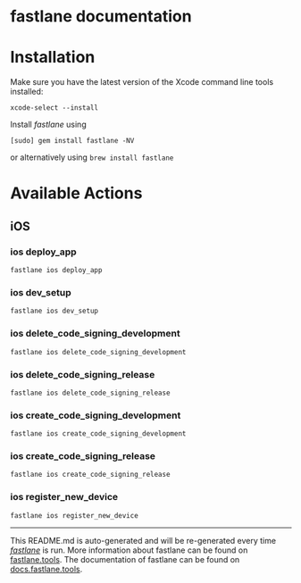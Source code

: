 fastlane documentation
================
# Installation

Make sure you have the latest version of the Xcode command line tools installed:

```
xcode-select --install
```

Install _fastlane_ using
```
[sudo] gem install fastlane -NV
```
or alternatively using `brew install fastlane`

# Available Actions
## iOS
### ios deploy_app
```
fastlane ios deploy_app
```

### ios dev_setup
```
fastlane ios dev_setup
```

### ios delete_code_signing_development
```
fastlane ios delete_code_signing_development
```

### ios delete_code_signing_release
```
fastlane ios delete_code_signing_release
```

### ios create_code_signing_development
```
fastlane ios create_code_signing_development
```

### ios create_code_signing_release
```
fastlane ios create_code_signing_release
```

### ios register_new_device
```
fastlane ios register_new_device
```


----

This README.md is auto-generated and will be re-generated every time [_fastlane_](https://fastlane.tools) is run.
More information about fastlane can be found on [fastlane.tools](https://fastlane.tools).
The documentation of fastlane can be found on [docs.fastlane.tools](https://docs.fastlane.tools).
